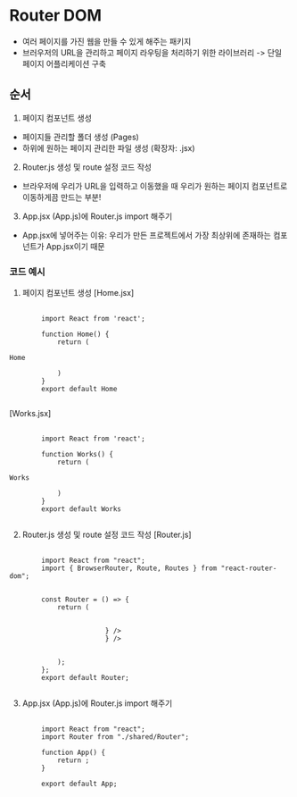 # Router DOM
- 여러 페이지를 가진 웹을 만들 수 있게 해주는 패키지
- 브러우저의 URL을 관리하고 페이지 라우팅을 처리하기 위한 라이브러리 -> 단일 페이지 어플리케이션 구축

## 순서
1. 페이지 컴포넌트 생성
- 페이지들 관리할 폴더 생성 (Pages)
- 하위에 원하는 페이지 관리한 파일 생성 (확장자: .jsx)

2. Router.js 생성 및 route 설정 코드 작성
- 브라우저에 우리가 URL을 입력하고 이동했을 때 우리가 원하는 페이지 컴포넌트로 이동하게끔 만드는 부분!

3. App.jsx (App.js)에 Router.js import 해주기
- App.jsx에 넣어주는 이유: 우리가 만든 프로젝트에서 가장 최상위에 존재하는 컴포넌트가 App.jsx이기 때문

### 코드 예시
1. 페이지 컴포넌트 생성
[Home.jsx] 
<pre>
    <code>
        import React from 'react';

        function Home() {
            return (
                <div>Home</div>
            )
        }
        export default Home
    </code>
</pre>

[Works.jsx]
<pre>
    <code>
        import React from 'react';

        function Works() {
            return (
                <div>Works</div>
            )
        }
        export default Works
    </code>
</pre>

2. Router.js 생성 및 route 설정 코드 작성
[Router.js]
<pre>
    <code>
        import React from "react";
        import { BrowserRouter, Route, Routes } from "react-router-dom";

        <!-- BrowserRouter를 Router로 감싸는 이유: SPA의 장점인 브라우저가 깜빡이지 않고 다른 페이지로 이동할 수 있게 만들줌! -->
        const Router = () => {
            return (
                <BrowserRouter>
                    <Routes>
                        <Route path="/" element={<Home />} />
                        <Route path="works" element={<Works />} />
                    </Routes>
                </BrowserRouter>
            );
        };
        export default Router;
    </code>
</pre>

3. App.jsx (App.js)에 Router.js import 해주기
<pre>
    <code>
        import React from "react";
        import Router from "./shared/Router";

        function App() {
            return <Router />;
        }

        export default App;
    </code>
</pre>